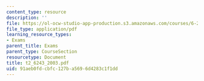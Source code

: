 ```yaml
---
content_type: resource
description: ''
file: https://ol-ocw-studio-app-production.s3.amazonaws.com/courses/6-243j-dynamics-of-nonlinear-systems-fall-2003/91aeb0fdcbfc127ba5696d4283c1f1dd_t2_6243_2003.pdf
file_type: application/pdf
learning_resource_types:
- Exams
parent_title: Exams
parent_type: CourseSection
resourcetype: Document
title: t2_6243_2003.pdf
uid: 91aeb0fd-cbfc-127b-a569-6d4283c1f1dd
---
```

